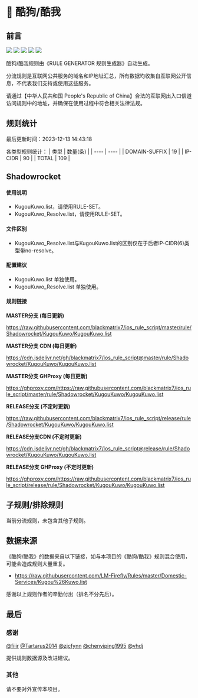# 🧸 酷狗/酷我

## 前言

![](https://shields.io/badge/-移除重复规则-ff69b4) ![](https://shields.io/badge/-DOMAIN与DOMAIN--SUFFIX合并-green) ![](https://shields.io/badge/-DOMAIN--SUFFIX间合并-critical) ![](https://shields.io/badge/-DOMAIN--SUFFIX与DOMAIN--KEYWORD合并-blue) ![](https://shields.io/badge/-IP--CIDR(6)合并-blueviolet) 

酷狗/酷我规则由《RULE GENERATOR 规则生成器》自动生成。

分流规则是互联网公共服务的域名和IP地址汇总，所有数据均收集自互联网公开信息，不代表我们支持或使用这些服务。

请通过【中华人民共和国 People's Republic of China】合法的互联网出入口信道访问规则中的地址，并确保在使用过程中符合相关法律法规。

## 规则统计

最后更新时间：2023-12-13 14:43:18

各类型规则统计：
| 类型 | 数量(条)  | 
| ---- | ----  |
| DOMAIN-SUFFIX | 19  | 
| IP-CIDR | 90  | 
| TOTAL | 109  | 


## Shadowrocket 

#### 使用说明
- KugouKuwo.list，请使用RULE-SET。
- KugouKuwo_Resolve.list，请使用RULE-SET。

#### 文件区别
- KugouKuwo_Resolve.list与KugouKuwo.list的区别仅在于后者IP-CIDR(6)类型带no-resolve。

#### 配置建议
- KugouKuwo.list 单独使用。
- KugouKuwo_Resolve.list 单独使用。

#### 规则链接
**MASTER分支 (每日更新)**

https://raw.githubusercontent.com/blackmatrix7/ios_rule_script/master/rule/Shadowrocket/KugouKuwo/KugouKuwo.list

**MASTER分支 CDN (每日更新)**

https://cdn.jsdelivr.net/gh/blackmatrix7/ios_rule_script@master/rule/Shadowrocket/KugouKuwo/KugouKuwo.list

**MASTER分支 GHProxy (每日更新)**

https://ghproxy.com/https://raw.githubusercontent.com/blackmatrix7/ios_rule_script/master/rule/Shadowrocket/KugouKuwo/KugouKuwo.list

**RELEASE分支 (不定时更新)**

https://raw.githubusercontent.com/blackmatrix7/ios_rule_script/release/rule/Shadowrocket/KugouKuwo/KugouKuwo.list

**RELEASE分支CDN (不定时更新)**

https://cdn.jsdelivr.net/gh/blackmatrix7/ios_rule_script@release/rule/Shadowrocket/KugouKuwo/KugouKuwo.list

**RELEASE分支 GHProxy (不定时更新)**

https://ghproxy.com/https://raw.githubusercontent.com/blackmatrix7/ios_rule_script/release/rule/Shadowrocket/KugouKuwo/KugouKuwo.list

## 子规则/排除规则


当前分流规则，未包含其他子规则。

## 数据来源

《酷狗/酷我》的数据来自以下链接，如与本项目的《酷狗/酷我》规则混合使用，可能会造成规则大量重复。

- https://raw.githubusercontent.com/LM-Firefly/Rules/master/Domestic-Services/Kugou%26Kuwo.list


感谢以上规则作者的辛勤付出（排名不分先后）。

## 最后

### 感谢

[@fiiir](https://github.com/fiiir) [@Tartarus2014](https://github.com/Tartarus2014) [@zjcfynn](https://github.com/zjcfynn) [@chenyiping1995](https://github.com/chenyiping1995) [@vhdj](https://github.com/vhdj)

提供规则数据源及改进建议。

### 其他

请不要对外宣传本项目。